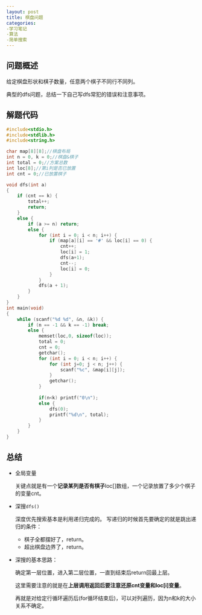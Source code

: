```yaml
---
layout: post
title: 棋盘问题
categories:
-学习笔记
-算法
-简单搜索
---
```


## 问题概述

给定棋盘形状和棋子数量，任意两个棋子不同行不同列。

典型的dfs问题，总结一下自己写dfs常犯的错误和注意事项。

## 解题代码

```c
#include<stdio.h>
#include<stdlib.h>
#include<string.h>

char map[8][8];//棋盘布局
int n = 0, k = 0;//棋盘&棋子
int total = 0;//方案总数
int loc[8];//第i列是否已放置
int cnt = 0;//已放置棋子

void dfs(int a)
{
	if (cnt == k) {
		total++;
		return;
	}
	else {
		if (a >= n) return;
		else {
			for (int i = 0; i < n; i++) {
				if (map[a][i] == '#' && loc[i] == 0) {
					cnt++;
					loc[i] = 1;
					dfs(a+1);
					cnt--;
					loc[i] = 0;
				}
			}
			dfs(a + 1);
		}
	}
}
int main(void)
{
	while (scanf("%d %d", &n, &k)) {
		if (n == -1 && k == -1) break;
		else {
			memset(loc,0, sizeof(loc));
			total = 0;
			cnt = 0;
			getchar();
			for (int i = 0; i < n; i++) {
				for (int j=0; j < n; j++) {
					scanf("%c", &map[i][j]);
				}
				getchar();
			}
			
			if(n<k) printf("0\n");
			else {
				dfs(0);
				printf("%d\n", total);
			}
		}
	}
}
```

## 总结

* 全局变量

  关键点就是有一个**记录某列是否有棋子**loc[]数组，一个记录放置了多少个棋子的变量cnt。

* 深搜`dfs()`

  深度优先搜索基本是利用递归完成的。
  写递归的时候首先要确定的就是跳出递归的条件：

  * 棋子全都摆好了，return。
  * 超出棋盘边界了，return。
  
* 深搜的基本思路：

  确定第一层位置，进入第二层位置，一直到结束后return回最上层。

  这里需要注意的就是在**上层调用返回后要注意还原cnt变量和loc[i]变量**。

  再就是对给定行循环遍历后(for循环结束后)，可以对列遍历，因为n和k的大小关系不确定。

